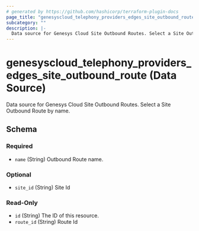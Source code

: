 ```yaml
---
# generated by https://github.com/hashicorp/terraform-plugin-docs
page_title: "genesyscloud_telephony_providers_edges_site_outbound_route Data Source - terraform-provider-genesyscloud"
subcategory: ""
description: |-
  Data source for Genesys Cloud Site Outbound Routes. Select a Site Outbound Route by name.
---
```


# genesyscloud_telephony_providers_edges_site_outbound_route (Data Source)

Data source for Genesys Cloud Site Outbound Routes. Select a Site Outbound Route by name.



<!-- schema generated by tfplugindocs -->
## Schema

### Required

- `name` (String) Outbound Route name.

### Optional

- `site_id` (String) Site Id

### Read-Only

- `id` (String) The ID of this resource.
- `route_id` (String) Route Id
